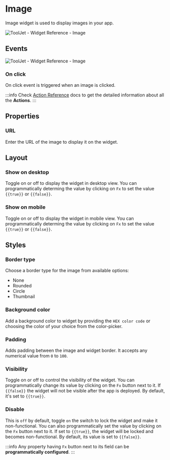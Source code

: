 # Image

Image widget is used to display images in your app. 

<div style={{textAlign: 'center'}}>

![ToolJet - Widget Reference - Image](/img/widgets/image/image.png)

</div>

## Events

<div style={{textAlign: 'center'}}>

![ToolJet - Widget Reference - Image](/img/widgets/image/events.png)

</div>

### On click

On click event is triggered when an image is clicked.

:::info
Check [Action Reference](/docs/actions/show-alert) docs to get the detailed information about all the **Actions**.
:::

## Properties

### URL

Enter the URL of the image to display it on the widget.

## Layout

### Show on desktop

Toggle on or off to display the widget in desktop view. You can programmatically determing the value by clicking on `Fx` to set the value `{{true}}` or `{{false}}`.
### Show on mobile

Toggle on or off to display the widget in mobile view. You can programmatically determing the value by clicking on `Fx` to set the value `{{true}}` or `{{false}}`.

## Styles

### Border type

Choose a border type for the image from available options:
- None
- Rounded
- Circle
- Thumbnail

### Background color

Add a background color to widget by providing the `HEX color code` or choosing the color of your choice from the color-picker.

### Padding

Adds padding between the image and widget border. It accepts any numerical value from `0` to `100`.

### Visibility

Toggle on or off to control the visibility of the widget. You can programmatically change its value by clicking on the `Fx` button next to it. If `{{false}}` the widget will not be visible after the app is deployed. By default, it's set to `{{true}}`.

### Disable

This is `off` by default, toggle `on` the switch to lock the widget and make it non-functional. You can also programmatically set the value by clicking on the `Fx` button next to it. If set to `{{true}}`, the widget will be locked and becomes non-functional. By default, its value is set to `{{false}}`.

:::info
Any property having `Fx` button next to its field can be **programmatically configured**.
:::